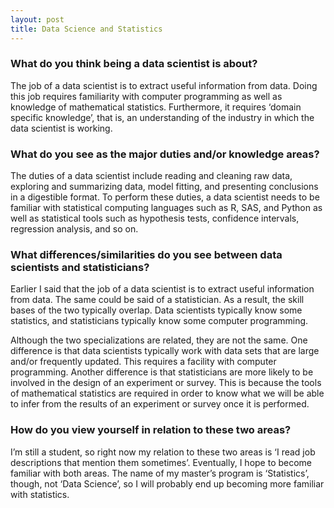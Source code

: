 ```yaml
---
layout: post
title: Data Science and Statistics
---
```


### What do you think being a data scientist is about?  

The job of a data scientist is to extract useful information from data. Doing this job requires familiarity with computer programming as well as knowledge of mathematical statistics. Furthermore, it requires ‘domain specific knowledge’, that is, an understanding of the industry in which the data scientist is working. 
	
### What do you see as the major duties and/or knowledge areas?  

The duties of a data scientist include reading and cleaning raw data, exploring and summarizing data, model fitting, and presenting conclusions in a digestible format. To perform these duties, a data scientist needs to be familiar with statistical computing languages such as R, SAS, and Python as well as statistical tools such as hypothesis tests, confidence intervals, regression analysis, and so on. 

### What differences/similarities do you see between data scientists and statisticians?  

Earlier I said that the job of a data scientist is to extract useful information from data. The same could be said of a statistician. As a result, the skill bases of the two typically overlap. Data scientists typically know some statistics, and statisticians typically know some computer programming. 
	
Although the two specializations are related, they are not the same. One difference is that data scientists typically work with data sets that are large and/or frequently updated. This requires a facility with computer programming. Another difference is that statisticians are more likely to be involved in the design of an experiment or survey. This is because the tools of mathematical statistics are required in order to know what we will be able to infer from the results of an experiment or survey once it is performed. 

### How do you view yourself in relation to these two areas?

I’m still a student, so right now my relation to these two areas is ‘I read job descriptions that mention them sometimes’. Eventually, I hope to become familiar with both areas. The name of my master’s program is ‘Statistics’, though, not ‘Data Science’, so I will probably end up becoming more familiar with statistics. 

